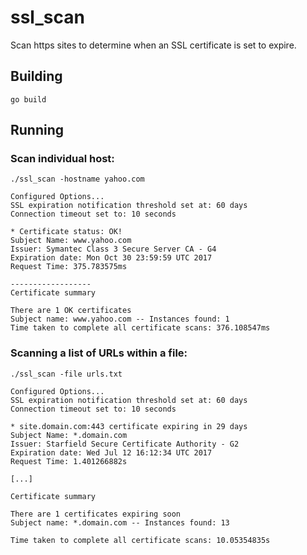 # ssl_scan

Scan https sites to determine when an SSL certificate is set to expire.  

## Building
```
go build
```

## Running

### Scan individual host:
`./ssl_scan -hostname yahoo.com`

```
Configured Options...
SSL expiration notification threshold set at: 60 days
Connection timeout set to: 10 seconds

* Certificate status: OK!
Subject Name: www.yahoo.com
Issuer: Symantec Class 3 Secure Server CA - G4
Expiration date: Mon Oct 30 23:59:59 UTC 2017
Request Time: 375.783575ms

------------------
Certificate summary

There are 1 OK certificates
Subject name: www.yahoo.com -- Instances found: 1
Time taken to complete all certificate scans: 376.108547ms
```

### Scanning a list of URLs within a file:

`./ssl_scan -file urls.txt`

```
Configured Options...
SSL expiration notification threshold set at: 60 days
Connection timeout set to: 10 seconds

* site.domain.com:443 certificate expiring in 29 days
Subject Name: *.domain.com
Issuer: Starfield Secure Certificate Authority - G2
Expiration date: Wed Jul 12 16:12:34 UTC 2017
Request Time: 1.401266882s

[...]

Certificate summary

There are 1 certificates expiring soon
Subject name: *.domain.com -- Instances found: 13

Time taken to complete all certificate scans: 10.05354835s
```
